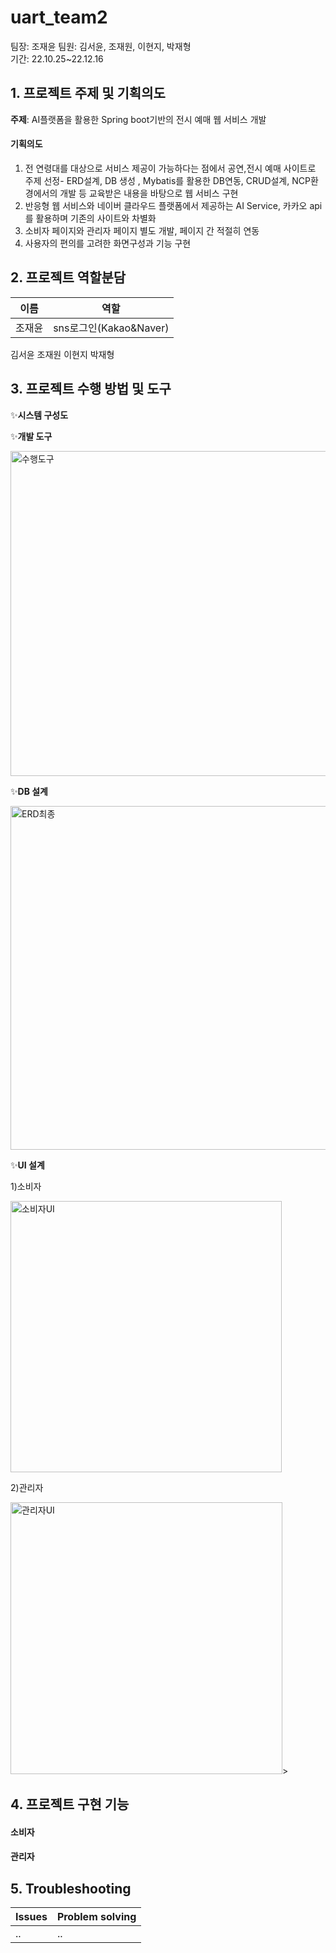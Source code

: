 # uart_team2  
팀장: 조재윤  팀원: 김서윤, 조재원, 이현지, 박재형  
기간: 22.10.25~22.12.16


## 1. 프로젝트 주제 및 기획의도
**주제**:
AI플랫폼을 활용한  Spring boot기반의  전시 예매 웹 서비스 개발 

#### 기획의도  
1. 전 연령대를 대상으로 서비스 제공이 가능하다는 점에서 공연,전시 예매 사이트로 주제 선정- ERD설계, DB 생성 , Mybatis를 활용한 DB연동, CRUD설계, NCP환경에서의 개발 등 교육받은 내용을 바탕으로 웹 서비스 구현                 
2. 반응형 웹 서비스와  네이버 클라우드 플랫폼에서 제공하는 AI Service, 카카오 api를 활용하며 기존의 사이트와 차별화  
3. 소비자 페이지와 관리자 페이지 별도 개발, 페이지 간 적절히 연동
4. 사용자의 편의를 고려한 화면구성과 기능 구현

## 2. 프로젝트 역할분담

|이름|역할|
|--|--| 
|조재윤|sns로그인(Kakao&Naver)|  
김서윤
조재원
이현지
박재형
## 3. 프로젝트 수행 방법 및 도구 
✨**시스템 구성도**  

✨**개발 도구**

<img width="520" alt="수행도구" src="https://user-images.githubusercontent.com/111713782/206358554-f712a41e-6eed-4b7b-8cd3-baedc6cddae7.PNG">

✨**DB 설계**

<img width="550" alt="ERD최종" src="https://user-images.githubusercontent.com/111713782/206343172-b33ae936-56e1-4e92-a82d-7237596124b5.PNG">

✨**UI 설계**

1)소비자

<img width="434" alt="소비자UI" src="https://user-images.githubusercontent.com/111713782/206353557-5609219f-790e-4b57-b371-9fd62dac1252.PNG">

2)관리자

<img width="435" alt="관리자UI" src="https://user-images.githubusercontent.com/111713782/206355901-d1cce8e7-57ff-48a1-aeb4-ad329f945960.PNG">>

## 4. 프로젝트 구현 기능

#### 소비자

#### 관리자

## 5. Troubleshooting

|Issues|Problem solving|
|--|--| 
|..|..| 
